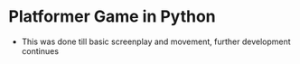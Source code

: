 # Platformer Game in Python
- This was done till basic screenplay and movement, further development continues
